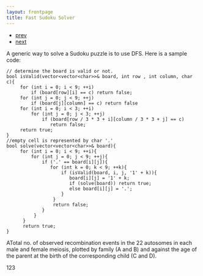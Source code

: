 ```yaml
---
layout: frontpage
title: Fast Sudoku Solver
---
```

<link rel="stylesheet" href="//cdnjs.cloudflare.com/ajax/libs/highlight.js/9.2.0/styles/default.min.css">
<script src="//cdnjs.cloudflare.com/ajax/libs/highlight.js/9.2.0/highlight.min.js"></script>
<script>hljs.initHighlightingOnLoad();</script>

<div class="navbar">
  <div class="navbar-inner">
      <ul class="nav">
          <li><a href="mousebc_fig3.html">prev</a></li>
          <li><a href="iplotCorr.html">next</a></li>
      </ul>
  </div>
</div>

A generic way to solve a Sudoku puzzle is to use DFS. Here is a sample code:

```
// determine the board is valid or not.
bool isValid(vector<vector<char>>& board, int row , int column, char c){
     for (int i = 0; i < 9; ++i)
         if (board[row][i] == c) return false;
     for (int j = 0; j < 9; ++j)
         if (board[j][column] == c) return false
     for (int i = 0; i < 3; ++i)
         for (int j = 0; j < 3; ++j)
             if (board[row / 3 * 3 + i][column / 3 * 3 + j] == c)
                return false;
     return true;
}
//empty cell is represented by char '.'
bool solve(vector<vector<char>>& board){
     for (int i = 0; i < 9; ++i){
         for (int j = 0; j < 9; ++j){
             if ('.' == board[i][j]){
                for (int k = 0; k < 9; ++k){
                    if (isValid(board, i, j, '1' + k)){
                       board[i][j] = '1' + k;
                       if (solve(board)) return true;
                       else board[i][j] = '.';
                    }
                 }
                 return false;
             }
          }
      }
      return true;
} 
```


ATotal no. of observed recombination events in the 22
autosomes in each male and female meiosis, plotted by family (A and
B) and against the age of the parent at the birth of the
corresponding child (C and D).      

123


